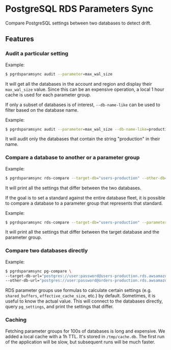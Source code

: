 # PostgreSQL RDS Parameters Sync
Compare PostgreSQL settings between two databases to detect drift.

## Features

### Audit a particular setting
Example:
```bash
$ pgrdsparamsync audit --parameter=max_wal_size
```

It will get all the databases in the account and region and display their `max_wal_size` value. 
Since this can be an expensive operation, a local 1 hour cache is used for each parameter group.

If only a subset of databases is of interest, `--db-name-like` can be used to filter based on the database name.

Example:
```bash
$ pgrdsparamsync audit --parameter=max_wal_size --db-name-like=production
```

It will audit only the databases that contain the string "production" in their name.


### Compare a database to another or a parameter group
Example:
```bash
$ pgrdsparamsync rds-compare --target-db="users-production" --other-db="orders-production"
```

It will print all the settings that differ between the two databases.

If the goal is to set a standard against the entire database fleet, it is possible to compare a database to a parameter group that represents that standard.

Example:
```bash
$ pgrdsparamsync rds-compare --target-db="users-production" --parameter-group="pg-11-standard"
```

It will print all the settings that differ between the target database and the parameter group.


### Compare two databases directly
Example:
```bash
$ pgrdsparamsync pg-compare \
--target-db-url="postgres://user:password@users-production.rds.awsamazon.com" \
--other-db-url="postgres://user:password@orders-production.rds.awsamazom.com"
```

RDS parameter groups use formulas to calculate certain settings (e.g. `shared_buffers`, `effective_cache_size`, etc.) by default. Sometimes, it is useful to know the actual value. This will connect to the databases directly, query `pg_settings`, and print the settings that differ.


### Caching
Fetching parameter groups for 100s of databases is long and expensive. We added a local cache with a 1h TTL. It's stored in `/tmp/cache.db`. The first run of the application will be slow, but subsequent runs will be much faster.
